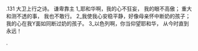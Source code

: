 .131 
大卫上行之诗。 
谦卑靠主 
1_耶和华啊，我的心不狂妄， 
我的眼不高傲； 
重大和测不透的事， 
我也不敢行。 
2_我使我心安稳平静，好像母亲怀中断奶的孩子； 
我的心在我Y面如同断过奶的孩子。 
3_以色列啊，你当仰望耶和华， 
从今时直到永远！ 

.